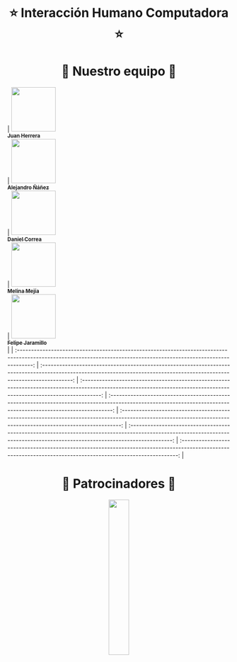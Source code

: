 <h1 align="center"> ⭐️ Interacción Humano Computadora ⭐️ </h1>

<h1 align="center"> ️💚️ Nuestro equipo 💚 </h1>

<!-- ALL-CONTRIBUTORS-LIST:START - Do not remove or modify this section -->
<!-- prettier-ignore -->
| [<img src="https://ibb.co/fQ3QvTN" width="100px;"/><br /><sub><b>Juan Herrera</b></sub>](http://juandavidherrera.com/en)<br />        | [<img src="https://ibb.co/fQ3QvTN" width="100px;"/><br /><sub><b>Alejandro Ñáñez</b></sub>](http://co.linkedin.com/in/alejandronanez/)<br /> | [<img src="https://ibb.co/JFxGm4m" width="100px;"/><br /><sub><b>Daniel Correa</b></sub>](https://github.com/danielcb29)<br />          | [<img src="https://avatars2.githubusercontent.com/u/19215389?v=3" width="100px;"/><br /><sub><b>Melina Mejía</b></sub>](https://github.com/MelinaMejia95)<br /> | [<img src="https://avatars3.githubusercontent.com/u/10712317?v=3" width="100px;"/><br /><sub><b>Felipe Jaramillo </b></sub>](https://github.com/p1p3)<br />    |
| :-----------------------------------------------------------------------------------------------------------------------------------------------------------------: | :-----------------------------------------------------------------------------------------------------------------------------------------------------------------------: | :-------------------------------------------------------------------------------------------------------------------------------------------------------------------: | :-------------------------------------------------------------------------------------------------------------------------------------------------------------: | :------------------------------------------------------------------------------------------------------------------------------------------------------------: | :---------------------------------------------------------------------------------------------------------------------------------------------------------------------------: | :-----------------------------------------------------------------------------------------------------------------------------------------------------------: |
<!-- ALL-CONTRIBUTORS-LIST:END -->


<h1 align="center"> ️🤝 Patrocinadores 🤝 </h1>

<div align="center">
<a href="http://yuxiglobal.com/" target="_blank">
<img width=30% src="assets/images/yuxi-global-logo.png">
</a>
</div>
